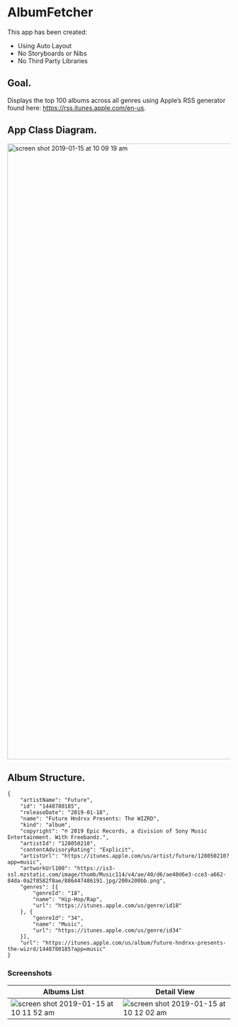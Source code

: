# AlbumFetcher

This app has been created:

- Using Auto Layout
- No Storyboards or Nibs
- No Third Party Libraries

## Goal.

Displays the top 100 albums across all genres using Apple’s RSS generator found here: https://rss.itunes.apple.com/en-us.

## App Class Diagram.

<img width="1388" alt="screen shot 2019-01-15 at 10 09 19 am" src="https://user-images.githubusercontent.com/6865674/51200190-a5b4a900-18ad-11e9-8f7b-adbf4ba42aa1.png">

## Album Structure.

```
{
	"artistName": "Future",
	"id": "1448780185",
	"releaseDate": "2019-01-18",
	"name": "Future Hndrxx Presents: The WIZRD",
	"kind": "album",
	"copyright": "℗ 2019 Epic Records, a division of Sony Music Entertainment. With Freebandz.",
	"artistId": "128050210",
	"contentAdvisoryRating": "Explicit",
	"artistUrl": "https://itunes.apple.com/us/artist/future/128050210?app=music",
	"artworkUrl100": "https://is3-ssl.mzstatic.com/image/thumb/Music114/v4/ae/40/d6/ae40d6e3-cce3-a662-84da-0a2f8582f8ae/886447486191.jpg/200x200bb.png",
	"genres": [{
		"genreId": "18",
		"name": "Hip-Hop/Rap",
		"url": "https://itunes.apple.com/us/genre/id18"
	}, {
		"genreId": "34",
		"name": "Music",
		"url": "https://itunes.apple.com/us/genre/id34"
	}],
	"url": "https://itunes.apple.com/us/album/future-hndrxx-presents-the-wizrd/1448780185?app=music"
}
```


### Screenshots

| Albums List | Detail View |
| --- | --- |
|  ![screen shot 2019-01-15 at 10 11 52 am](https://user-images.githubusercontent.com/6865674/51200331-0fcd4e00-18ae-11e9-9ead-c74866b3afde.png) | ![screen shot 2019-01-15 at 10 12 02 am](https://user-images.githubusercontent.com/6865674/51200346-18be1f80-18ae-11e9-84ca-afd40ed8b99c.png) | 












